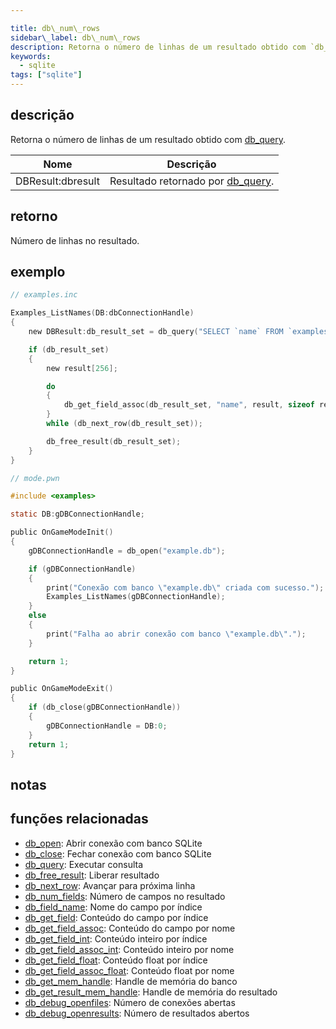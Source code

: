 ```yaml
---

title: db\_num\_rows
sidebar\_label: db\_num\_rows
description: Retorna o número de linhas de um resultado obtido com `db_query`.
keywords:
  - sqlite
tags: ["sqlite"]
---
```


## descrição

Retorna o número de linhas de um resultado obtido com [db\_query](db_query).

| Nome               | Descrição                                      |
| ------------------ | ---------------------------------------------- |
| DBResult\:dbresult | Resultado retornado por [db\_query](db_query). |

## retorno

Número de linhas no resultado.

## exemplo

```c
// examples.inc

Examples_ListNames(DB:dbConnectionHandle)
{
    new DBResult:db_result_set = db_query("SELECT `name` FROM `examples`");

    if (db_result_set)
    {
        new result[256];

        do
        {
            db_get_field_assoc(db_result_set, "name", result, sizeof result);
        }
        while (db_next_row(db_result_set));

        db_free_result(db_result_set);
    }
}
```

```c
// mode.pwn

#include <examples>

static DB:gDBConnectionHandle;

public OnGameModeInit()
{
    gDBConnectionHandle = db_open("example.db");

    if (gDBConnectionHandle)
    {
        print("Conexão com banco \"example.db\" criada com sucesso.");
        Examples_ListNames(gDBConnectionHandle);
    }
    else
    {
        print("Falha ao abrir conexão com banco \"example.db\".");
    }

    return 1;
}

public OnGameModeExit()
{
    if (db_close(gDBConnectionHandle))
    {
        gDBConnectionHandle = DB:0;
    }
    return 1;
}
```

## notas

## funções relacionadas

* [db\_open](db_open): Abrir conexão com banco SQLite
* [db\_close](db_close): Fechar conexão com banco SQLite
* [db\_query](db_query): Executar consulta
* [db\_free\_result](db_free_result): Liberar resultado
* [db\_next\_row](db_next_row): Avançar para próxima linha
* [db\_num\_fields](db_num_fields): Número de campos no resultado
* [db\_field\_name](db_field_name): Nome do campo por índice
* [db\_get\_field](db_get_field): Conteúdo do campo por índice
* [db\_get\_field\_assoc](db_get_field_assoc): Conteúdo do campo por nome
* [db\_get\_field\_int](db_get_field_int): Conteúdo inteiro por índice
* [db\_get\_field\_assoc\_int](db_get_field_assoc_int): Conteúdo inteiro por nome
* [db\_get\_field\_float](db_get_field_float): Conteúdo float por índice
* [db\_get\_field\_assoc\_float](db_get_field_assoc_float): Conteúdo float por nome
* [db\_get\_mem\_handle](db_get_mem_handle): Handle de memória do banco
* [db\_get\_result\_mem\_handle](db_get_result_mem_handle): Handle de memória do resultado
* [db\_debug\_openfiles](db_debug_openfiles): Número de conexões abertas
* [db\_debug\_openresults](db_debug_openresults): Número de resultados abertos
